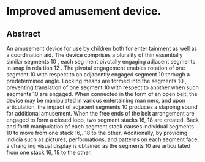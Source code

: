 # Improved amusement device.

## Abstract
An amusement device for use by children both for enter tainment as well as a coordination aid. The device comprises a plurality of thin essentially similar segments 10 , each seg ment pivotally engaging adjacent segments in snap in rela tion 12 . The pivotal engagement enables rotation of one segment 10 with respect to an adjacently engaged segment 10 through a predetermined angle. Locking means are formed into the segments 10 , preventing translation of one segment 10 with respect to another when such segments 10 are engaged. When connected in the form of an open belt, the device may be manipulated in various entertaining man ners, and upon articulation, the impact of adjacent segments 10 produces a slapping sound for additional amusement. When the free ends of the belt arrangement are engaged to form a closed loop, two segment stacks 16, 18 are created. Back and forth manipulation of each segment stack causes individual segments 10 to move from one stack 16,. 18 to the other. Additionally, by providing indicia such as pictures, performations, and patterns on each segment face, a chang ing visual display is obtained as the segments 10 are articu lated from one stack 16, 18 to the other.